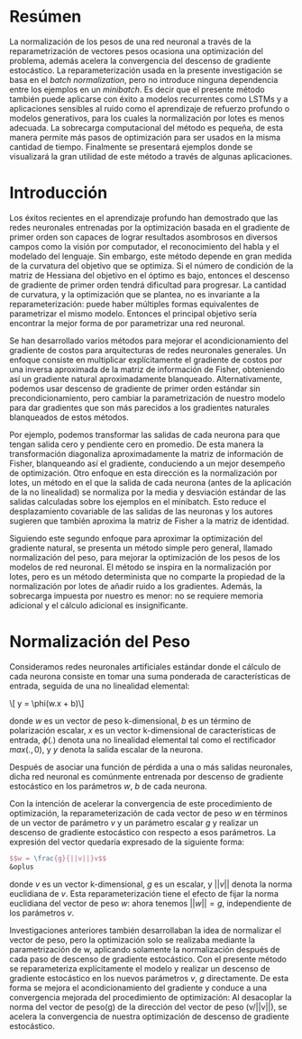 # Resúmen

La normalización de los pesos de una red neuronal a través de la reparametrización de vectores pesos ocasiona una optimización del problema, además acelera la convergencia del descenso de gradiente estocástico. La reparameterización usada en la presente investigación se basa en el *batch normalization*, pero no introduce ninguna dependencia entre los ejemplos en un *minibatch*. Es decir que el presente método también puede aplicarse con éxito a modelos recurrentes como LSTMs y a aplicaciones sensibles al ruido como el aprendizaje de refuerzo profundo o modelos generativos, para los cuales la normalización por lotes es menos adecuada. La sobrecarga computacional del método es pequeña, de esta manera permite más pasos de optimización para ser usados en la misma cantidad de tiempo. Finalmente se presentará ejemplos donde se visualizará la  gran utilidad de este método a través de algunas aplicaciones.

# Introducción

Los éxitos recientes en el aprendizaje profundo han demostrado que las redes neuronales entrenadas por la optimización basada en el gradiente de primer orden son capaces de lograr resultados asombrosos en diversos campos como la visión por computador, el reconocimiento del habla y el modelado del lenguaje. Sin embargo, este método depende en gran medida de la curvatura del objetivo que se optimiza. Si el número de condición de la matriz de Hessiana del objetivo en el óptimo es bajo, entonces el descenso de gradiente de primer orden tendrá dificultad para progresar. La cantidad de curvatura, y la optimización que se plantea, no es invariante a la reparameterización: puede haber múltiples formas equivalentes de parametrizar el mismo modelo. Entonces el principal objetivo sería encontrar la mejor forma de por parametrizar una red neuronal.

Se han desarrollado varios métodos para mejorar el acondicionamiento del gradiente de costos para arquitecturas de redes neuronales generales. Un enfoque consiste en multiplicar explícitamente el gradiente de costos por una inversa aproximada de la matriz de información de Fisher, obteniendo así un gradiente natural aproximadamente blanqueado. Alternativamente, podemos usar descenso de gradiente de primer orden estándar sin precondicionamiento, pero cambiar la parametrización de nuestro modelo para dar gradientes que son más parecidos a los gradientes naturales blanqueados de estos métodos.

Por ejemplo, podemos transformar las salidas de cada neurona para que tengan salida cero y pendiente cero en promedio. De esta manera la transformación diagonaliza aproximadamente la matriz de información de Fisher, blanqueando así el gradiente, conduciendo a un mejor desempeño de optimización. Otro enfoque en esta dirección es la normalización por lotes, un método en el que la salida de cada neurona (antes de la aplicación de la no linealidad) se normaliza por la media y desviación estándar de las salidas calculadas sobre los ejemplos en el minibatch. Esto reduce el desplazamiento covariable de las salidas de las neuronas y los autores sugieren que también aproxima la matriz de Fisher a la matriz de identidad.

Siguiendo este segundo enfoque para aproximar la optimización del gradiente natural, se presenta un método simple pero general, llamado normalización del peso, para mejorar la optimización de los pesos de los modelos de red neuronal. El método se inspira en la normalización por lotes, pero es un método determinista que no comparte la propiedad de la normalización por lotes de añadir ruido a los gradientes. Además, la sobrecarga impuesta por nuestro es menor: no se requiere memoria adicional y el cálculo adicional es insignificante.


# Normalización del Peso

Consideramos redes neuronales artificiales estándar donde el cálculo de cada neurona consiste en tomar una suma ponderada de características de entrada, seguida de una no linealidad elemental:

\\[ y = \phi(w.x + b)\\]


donde $w$ es un vector de peso k-dimensional, $b$ es un término de polarización escalar, $x$ es un vector k-dimensional de características de entrada, $\phi(.)$ denota una no linealidad elemental tal como el rectificador $max(., 0)$, y $y$ denota la salida escalar de la neurona.

Después de asociar una función de pérdida a una o más salidas neuronales, dicha red neuronal es comúnmente entrenada por descenso de gradiente estocástico en los parámetros $w$, $b$ de cada neurona.

Con la intención de acelerar la convergencia de este procedimiento de optimización, la reparameterización de cada vector de peso $w$ en términos de un vector de parámetro $v$ y un parámetro escalar $g$ y realizar un descenso de gradiente estocástico con respecto a esos parámetros. La expresión del vector quedaría expresado de la siguiente forma:

```Latex
$$w = \frac{g}{||v||}v$$
&oplus
```

donde $v$ es un vector k-dimensional, $g$ es un escalar, y $||v||$ denota la norma euclidiana de $v$. Esta reparameterización tiene el efecto de fijar la norma euclidiana del vector de peso $w$: ahora tenemos $||w|| = g$, independiente de los parámetros $v$.

Investigaciones anteriores también desarrollaban la idea de normalizar el vector de peso, pero la optimización solo se realizaba mediante la parametrización de w, aplicando solamente la normalización después de cada paso de descenso de gradiente estocástico. Con el presente método se reparameteriza explícitamente el modelo y realizar un descenso de gradiente estocástico en los nuevos parámetros $v$, $g$ directamente. De esta forma se mejora el acondicionamiento del gradiente y conduce a una convergencia mejorada del procedimiento de optimización: Al desacoplar la norma del vector de peso(g) de la dirección del vector de peso (v/||v||), se acelera la convergencia de nuestra optimización de descenso de gradiente estocástico.
